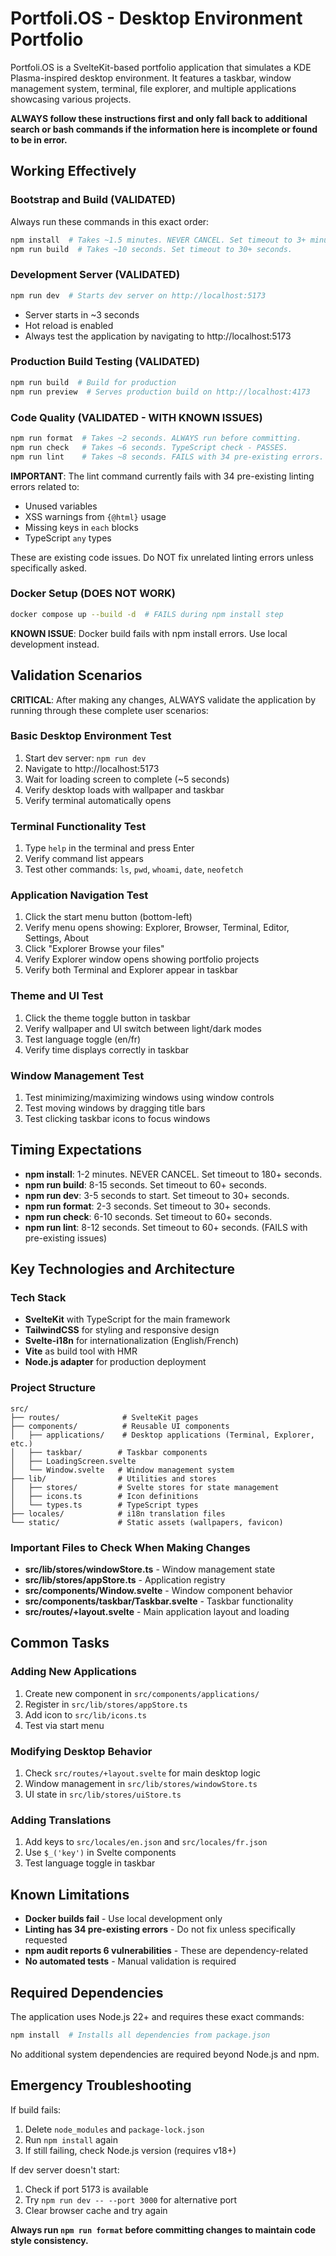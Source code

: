 # Portfoli.OS - Desktop Environment Portfolio

Portfoli.OS is a SvelteKit-based portfolio application that simulates a KDE Plasma-inspired desktop environment. It features a taskbar, window management system, terminal, file explorer, and multiple applications showcasing various projects.

**ALWAYS follow these instructions first and only fall back to additional search or bash commands if the information here is incomplete or found to be in error.**

## Working Effectively

### Bootstrap and Build (VALIDATED)

Always run these commands in this exact order:

```bash
npm install  # Takes ~1.5 minutes. NEVER CANCEL. Set timeout to 3+ minutes.
npm run build  # Takes ~10 seconds. Set timeout to 30+ seconds.
```

### Development Server (VALIDATED)

```bash
npm run dev  # Starts dev server on http://localhost:5173
```

- Server starts in ~3 seconds
- Hot reload is enabled
- Always test the application by navigating to http://localhost:5173

### Production Build Testing (VALIDATED)

```bash
npm run build  # Build for production
npm run preview  # Serves production build on http://localhost:4173
```

### Code Quality (VALIDATED - WITH KNOWN ISSUES)

```bash
npm run format  # Takes ~2 seconds. ALWAYS run before committing.
npm run check   # Takes ~6 seconds. TypeScript check - PASSES.
npm run lint    # Takes ~8 seconds. FAILS with 34 pre-existing errors.
```

**IMPORTANT**: The lint command currently fails with 34 pre-existing linting errors related to:

- Unused variables
- XSS warnings from `{@html}` usage
- Missing keys in `each` blocks
- TypeScript `any` types

These are existing code issues. Do NOT fix unrelated linting errors unless specifically asked.

### Docker Setup (DOES NOT WORK)

```bash
docker compose up --build -d  # FAILS during npm install step
```

**KNOWN ISSUE**: Docker build fails with npm install errors. Use local development instead.

## Validation Scenarios

**CRITICAL**: After making any changes, ALWAYS validate the application by running through these complete user scenarios:

### Basic Desktop Environment Test

1. Start dev server: `npm run dev`
2. Navigate to http://localhost:5173
3. Wait for loading screen to complete (~5 seconds)
4. Verify desktop loads with wallpaper and taskbar
5. Verify terminal automatically opens

### Terminal Functionality Test

1. Type `help` in the terminal and press Enter
2. Verify command list appears
3. Test other commands: `ls`, `pwd`, `whoami`, `date`, `neofetch`

### Application Navigation Test

1. Click the start menu button (bottom-left)
2. Verify menu opens showing: Explorer, Browser, Terminal, Editor, Settings, About
3. Click "Explorer Browse your files"
4. Verify Explorer window opens showing portfolio projects
5. Verify both Terminal and Explorer appear in taskbar

### Theme and UI Test

1. Click the theme toggle button in taskbar
2. Verify wallpaper and UI switch between light/dark modes
3. Test language toggle (en/fr)
4. Verify time displays correctly in taskbar

### Window Management Test

1. Test minimizing/maximizing windows using window controls
2. Test moving windows by dragging title bars
3. Test clicking taskbar icons to focus windows

## Timing Expectations

- **npm install**: 1-2 minutes. NEVER CANCEL. Set timeout to 180+ seconds.
- **npm run build**: 8-15 seconds. Set timeout to 60+ seconds.
- **npm run dev**: 3-5 seconds to start. Set timeout to 30+ seconds.
- **npm run format**: 2-3 seconds. Set timeout to 30+ seconds.
- **npm run check**: 6-10 seconds. Set timeout to 60+ seconds.
- **npm run lint**: 8-12 seconds. Set timeout to 60+ seconds. (FAILS with pre-existing issues)

## Key Technologies and Architecture

### Tech Stack

- **SvelteKit** with TypeScript for the main framework
- **TailwindCSS** for styling and responsive design
- **Svelte-i18n** for internationalization (English/French)
- **Vite** as build tool with HMR
- **Node.js adapter** for production deployment

### Project Structure

```
src/
├── routes/              # SvelteKit pages
├── components/          # Reusable UI components
│   ├── applications/    # Desktop applications (Terminal, Explorer, etc.)
│   ├── taskbar/        # Taskbar components
│   ├── LoadingScreen.svelte
│   └── Window.svelte   # Window management system
├── lib/                # Utilities and stores
│   ├── stores/         # Svelte stores for state management
│   ├── icons.ts        # Icon definitions
│   └── types.ts        # TypeScript types
├── locales/            # i18n translation files
└── static/             # Static assets (wallpapers, favicon)
```

### Important Files to Check When Making Changes

- **src/lib/stores/windowStore.ts** - Window management state
- **src/lib/stores/appStore.ts** - Application registry
- **src/components/Window.svelte** - Window component behavior
- **src/components/taskbar/Taskbar.svelte** - Taskbar functionality
- **src/routes/+layout.svelte** - Main application layout and loading

## Common Tasks

### Adding New Applications

1. Create new component in `src/components/applications/`
2. Register in `src/lib/stores/appStore.ts`
3. Add icon to `src/lib/icons.ts`
4. Test via start menu

### Modifying Desktop Behavior

1. Check `src/routes/+layout.svelte` for main desktop logic
2. Window management in `src/lib/stores/windowStore.ts`
3. UI state in `src/lib/stores/uiStore.ts`

### Adding Translations

1. Add keys to `src/locales/en.json` and `src/locales/fr.json`
2. Use `$_('key')` in Svelte components
3. Test language toggle in taskbar

## Known Limitations

- **Docker builds fail** - Use local development only
- **Linting has 34 pre-existing errors** - Do not fix unless specifically requested
- **npm audit reports 6 vulnerabilities** - These are dependency-related
- **No automated tests** - Manual validation is required

## Required Dependencies

The application uses Node.js 22+ and requires these exact commands:

```bash
npm install  # Installs all dependencies from package.json
```

No additional system dependencies are required beyond Node.js and npm.

## Emergency Troubleshooting

If build fails:

1. Delete `node_modules` and `package-lock.json`
2. Run `npm install` again
3. If still failing, check Node.js version (requires v18+)

If dev server doesn't start:

1. Check if port 5173 is available
2. Try `npm run dev -- --port 3000` for alternative port
3. Clear browser cache and try again

**Always run `npm run format` before committing changes to maintain code style consistency.**
